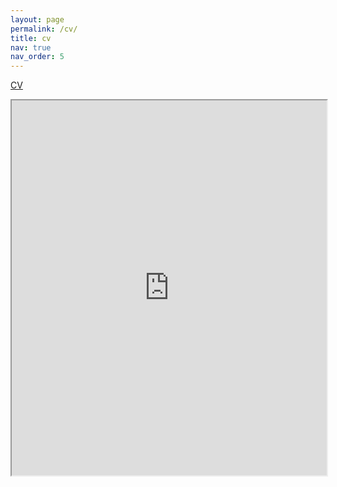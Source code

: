 ```yaml
---
layout: page
permalink: /cv/
title: cv
nav: true
nav_order: 5
---
```


[CV](https://drive.google.com/file/d/1-YiFQ8U4RMRPQY6CQYpOCoCwSOXow6k6/view?usp=sharing)

<iframe src="https://drive.google.com/file/d/1-1jcvevY2P535uSY-Jfk0VKGMSZkN-xw/preview" style="width:100%;height:600px;"></iframe>


